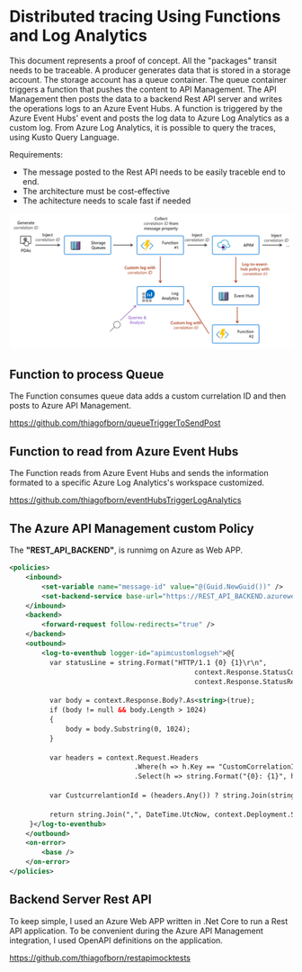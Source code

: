 # Distributed tracing Using Functions and Log Analytics

This document represents a proof of concept. All the "packages" transit needs to be traceable.
A producer generates data that is stored in a storage account. The storage account has a queue container.
The queue container triggers a function that pushes the content to API Management.
The API Management then posts the data to a backend Rest API server and writes the operations logs to an Azure Event Hubs. A function is triggered by the Azure Event Hubs' event and posts the log data to Azure Log Analytics as a custom log.
From Azure Log Analytics, it is possible to query the traces, using Kusto Query Language.

Requirements:

- The message posted to the Rest API needs to be easily traceble end to end.
- The architecture must be cost-effective
- The achitecture needs to scale fast if needed

![simple_view](media/10000fts_view.png)

## Function to process Queue

The Function consumes queue data adds a custom currelation ID and then posts to Azure API Management.

<https://github.com/thiagofborn/queueTriggerToSendPost>

## Function to read from Azure Event Hubs

The Function reads from Azure Event Hubs and sends the information formated to a specific Azure Log Analytics's workspace customized.

<https://github.com/thiagofborn/eventHubsTriggerLogAnalytics>

## The Azure API Management custom Policy

The **"REST_API_BACKEND"**, is runnimg on Azure as Web APP.

```xml
<policies>
    <inbound>
        <set-variable name="message-id" value="@(Guid.NewGuid())" />
        <set-backend-service base-url="https://REST_API_BACKEND.azurewebsites.net" />
    </inbound>
    <backend>
        <forward-request follow-redirects="true" />
    </backend>
    <outbound>
        <log-to-eventhub logger-id="apimcustomlogseh">@{
          var statusLine = string.Format("HTTP/1.1 {0} {1}\r\n",
                                              context.Response.StatusCode,
                                              context.Response.StatusReason);

          var body = context.Response.Body?.As<string>(true);
          if (body != null && body.Length > 1024)
          {
              body = body.Substring(0, 1024);
          }

          var headers = context.Request.Headers
                               .Where(h => h.Key == "CustomCorrelationId")
                               .Select(h => string.Format("{0}: {1}", h.Key, String.Join(", ", h.Value)));

          var CustcurrelantionId = (headers.Any()) ? string.Join(string.Empty, headers) : string.Empty;

          return string.Join(",", DateTime.UtcNow, context.Deployment.ServiceName, context.RequestId, context.Request.IpAddress, context.Operation.Name, CustcurrelantionId);
     }</log-to-eventhub>
    </outbound>
    <on-error>
        <base />
    </on-error>
</policies>
```

## Backend Server Rest API

To keep simple, I used an Azure Web APP written in .Net Core to run a Rest API application.  To be convenient during the Azure API Management integration, I used OpenAPI definitions on the application.

<https://github.com/thiagofborn/restapimocktests>
